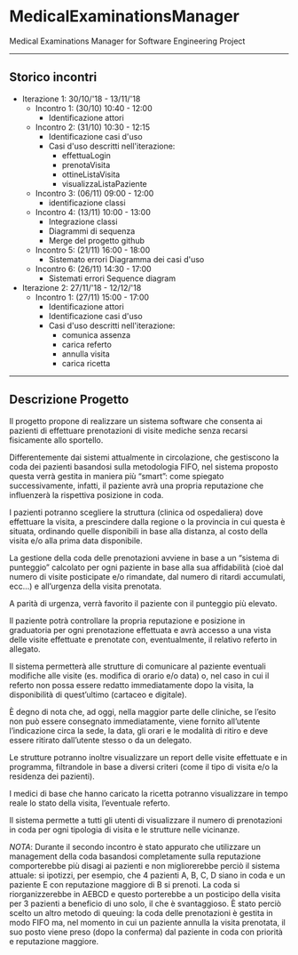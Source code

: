# MedicalExaminationsManager
Medical Examinations Manager for Software Engineering Project

---

## Storico incontri

*   Iterazione 1: 30/10/'18 - 13/11/'18
    *   Incontro 1: (30/10) 10:40 - 12:00
        *   Identificazione attori
    *   Incontro 2: (31/10) 10:30 - 12:15
        *   Identificazione casi d'uso
        *   Casi d'uso descritti nell'iterazione:
            *   effettuaLogin
            *   prenotaVisita
            *   ottineListaVisita
            *   visualizzaListaPaziente
    *   Incontro 3: (06/11) 09:00 - 12:00
        *   identificazione classi
    *   Incontro 4: (13/11) 10:00 - 13:00
        *   Integrazione classi
        *   Diagrammi di sequenza
        *   Merge del progetto github
    *   Incontro 5: (21/11) 16:00 - 18:00
        *   Sistemato errori Diagramma dei casi d'uso
    *   Incontro 6: (26/11) 14:30 - 17:00
        *   Sistemati errori Sequence diagram
*   Iterazione 2: 27/11/'18 - 12/12/'18
    *   Incontro 1: (27/11) 15:00 - 17:00
        *   Identificazione attori
        *   Identificazione casi d'uso
        *   Casi d'uso descritti nell'iterazione:
            *   comunica assenza
            *   carica referto
            *   annulla visita
            *   carica ricetta

---

## Descrizione Progetto
Il progetto propone di realizzare un sistema software che consenta ai pazienti di effettuare prenotazioni di visite mediche senza recarsi fisicamente allo sportello.


Differentemente dai sistemi attualmente in circolazione, che gestiscono la coda dei pazienti basandosi sulla metodologia FIFO, nel sistema proposto questa verrà gestita in maniera più “smart”: come spiegato successivamente, infatti, il paziente avrà una propria reputazione che influenzerà la rispettiva posizione in coda.


I pazienti potranno scegliere la struttura (clinica od ospedaliera) dove effettuare la visita, a prescindere dalla regione o la provincia in cui questa è situata, ordinando quelle disponibili in base alla distanza, al costo della visita e/o alla prima data disponibile.


La gestione della coda delle prenotazioni avviene in base a un “sistema di punteggio” calcolato per ogni paziente in base alla sua affidabilità (cioè dal numero di visite posticipate e/o rimandate, dal numero di ritardi accumulati, ecc…) e all’urgenza della visita prenotata.


A parità di urgenza, verrà favorito il paziente con il punteggio più elevato.


Il paziente potrà controllare la propria reputazione e posizione in graduatoria per ogni prenotazione effettuata e avrà accesso a una vista delle visite effettuate e prenotate con, eventualmente, il relativo referto in allegato.


Il sistema permetterà alle strutture di comunicare al paziente eventuali modifiche alle visite (es. modifica di orario e/o data) o, nel caso in cui il referto non possa essere redatto immediatamente dopo la visita, la disponibilità di quest’ultimo (cartaceo e digitale).


È degno di nota che, ad oggi, nella maggior parte delle cliniche, se l’esito non può essere consegnato immediatamente, viene fornito all’utente l’indicazione circa la sede, la data, gli orari e le modalità di ritiro e deve essere ritirato dall’utente stesso o da un delegato.


Le strutture potranno inoltre visualizzare un report delle visite effettuate e in programma, filtrandole in base a diversi criteri (come il tipo di visita e/o la residenza dei pazienti).


I medici di base che hanno caricato la ricetta potranno visualizzare in tempo reale lo stato della visita, l’eventuale referto.


Il sistema permette a tutti gli utenti di visualizzare il numero di prenotazioni in coda per ogni tipologia di visita e le strutture nelle vicinanze.

*NOTA*: Durante il secondo incontro è stato appurato che utilizzare un management della coda basandosi completamente sulla reputazione comporterebbe più disagi ai pazienti e non migliorerebbe perciò il sistema attuale: si ipotizzi, per esempio, che 4 pazienti A, B, C, D siano in coda e un paziente E con reputazione maggiore di B si prenoti. La coda si riorganizzerebbe in AEBCD e questo porterebbe a un posticipo della visita per 3 pazienti a beneficio di uno solo, il che è svantaggioso.
È stato perciò scelto un altro metodo di queuing: la coda delle prenotazioni è gestita in modo FIFO ma, nel momento in cui un paziente annulla la visita prenotata, il suo posto viene preso (dopo la conferma) dal paziente in coda con priorità e reputazione maggiore.
